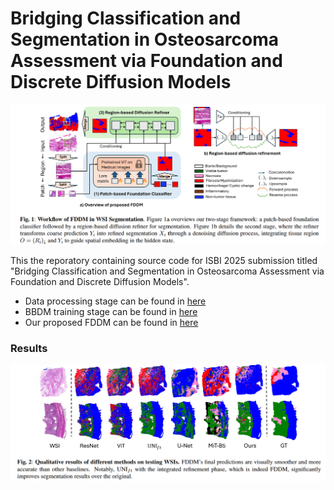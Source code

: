# Bridging Classification and Segmentation in Osteosarcoma Assessment via Foundation and Discrete Diffusion Models

![FDDM_all](./materials/fddm.png)

This the reporatory containing source code for ISBI 2025 submission titled "Bridging Classification and Segmentation in Osteosarcoma Assessment via Foundation and Discrete Diffusion Models".

* Data processing stage can be found in [here](./RAW/process/)
* BBDM training stage can be found in [here](./BBDM2/)
* Our proposed FDDM can be found in [here](./src/)


### Results
![all_2_visualization](./materials/visualization.png)